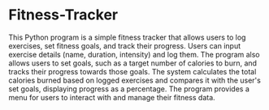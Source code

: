 # Fitness-Tracker

This Python program is a simple fitness tracker that allows users to log exercises, set fitness goals, and track their progress. Users can input exercise details (name, duration, intensity) and log them. The program also allows users to set goals, such as a target number of calories to burn, and tracks their progress towards those goals. The system calculates the total calories burned based on logged exercises and compares it with the user's set goals, displaying progress as a percentage. The program provides a menu for users to interact with and manage their fitness data.
